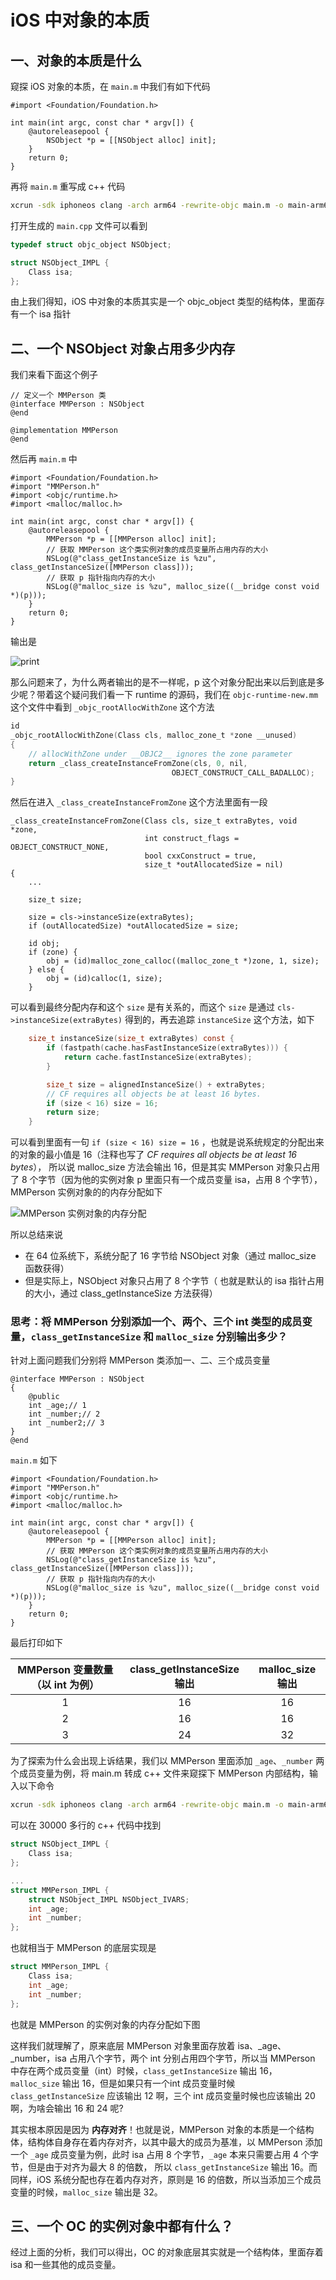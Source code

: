# iOS 中对象的本质

## 一、对象的本质是什么
窥探 iOS 对象的本质，在 `main.m` 中我们有如下代码
```objc
#import <Foundation/Foundation.h>

int main(int argc, const char * argv[]) {
    @autoreleasepool {
        NSObject *p = [[NSObject alloc] init];
    }
    return 0;
}
```
再将 `main.m` 重写成 c++ 代码
```bash
xcrun -sdk iphoneos clang -arch arm64 -rewrite-objc main.m -o main-arm64.cpp
```
打开生成的 `main.cpp` 文件可以看到
```c
typedef struct objc_object NSObject;

struct NSObject_IMPL {
	Class isa;
};
```
由上我们得知，iOS 中对象的本质其实是一个 objc_object 类型的结构体，里面存有一个 isa 指针
## 二、一个 NSObject 对象占用多少内存
我们来看下面这个例子
```objc
// 定义一个 MMPerson 类
@interface MMPerson : NSObject
@end

@implementation MMPerson
@end
```
然后再 `main.m` 中
```objc
#import <Foundation/Foundation.h>
#import "MMPerson.h"
#import <objc/runtime.h>
#import <malloc/malloc.h>

int main(int argc, const char * argv[]) {
    @autoreleasepool {
        MMPerson *p = [[MMPerson alloc] init];
        // 获取 MMPerson 这个类实例对象的成员变量所占用内存的大小
        NSLog(@"class_getInstanceSize is %zu", class_getInstanceSize([MMPerson class]));
        // 获取 p 指针指向内存的大小
        NSLog(@"malloc_size is %zu", malloc_size((__bridge const void *)(p)));
    }
    return 0;
}
```
输出是

![print](https://github.com/loveway/Knowledge/blob/master/image/runtime_1_print.png?raw=true)

那么问题来了，为什么两者输出的是不一样呢，p 这个对象分配出来以后到底是多少呢？带着这个疑问我们看一下 runtime 的源码，我们在 `objc-runtime-new.mm` 这个文件中看到 `_objc_rootAllocWithZone` 这个方法
```c
id
_objc_rootAllocWithZone(Class cls, malloc_zone_t *zone __unused)
{
    // allocWithZone under __OBJC2__ ignores the zone parameter
    return _class_createInstanceFromZone(cls, 0, nil,
                                    OBJECT_CONSTRUCT_CALL_BADALLOC);
}

```
然后在进入 `_class_createInstanceFromZone` 这个方法里面有一段
```objc
_class_createInstanceFromZone(Class cls, size_t extraBytes, void *zone,
                              int construct_flags = OBJECT_CONSTRUCT_NONE,
                              bool cxxConstruct = true,
                              size_t *outAllocatedSize = nil)
{
    ...
    
    size_t size;

    size = cls->instanceSize(extraBytes);
    if (outAllocatedSize) *outAllocatedSize = size;

    id obj;
    if (zone) {
        obj = (id)malloc_zone_calloc((malloc_zone_t *)zone, 1, size);
    } else {
        obj = (id)calloc(1, size);
    }
```
可以看到最终分配内存和这个 `size` 是有关系的，而这个 `size` 是通过 `cls->instanceSize(extraBytes)` 得到的，再去追踪 `instanceSize` 这个方法，如下
```c
    size_t instanceSize(size_t extraBytes) const {
        if (fastpath(cache.hasFastInstanceSize(extraBytes))) {
            return cache.fastInstanceSize(extraBytes);
        }

        size_t size = alignedInstanceSize() + extraBytes;
        // CF requires all objects be at least 16 bytes.
        if (size < 16) size = 16;
        return size;
    }
```
可以看到里面有一句 `if (size < 16) size = 16` ，也就是说系统规定的分配出来的对象的最小值是 16（注释也写了 *CF requires all objects be at least 16 bytes*），
所以说 malloc_size 方法会输出 16，但是其实 MMPerson 对象只占用了 8 个字节（因为他的实例对象 p 里面只有一个成员变量 isa，占用 8 个字节），MMPerson 实例对象的的内存分配如下

![MMPerson 实例对象的内存分配](https://github.com/loveway/Knowledge/blob/master/image/runtime_malloc.png?raw=true)

所以总结来说
* 在 64 位系统下，系统分配了 16 字节给 NSObject 对象（通过 malloc_size 函数获得）
* 但是实际上，NSObject 对象只占用了 8 个字节（ 也就是默认的 isa 指针占用的大小，通过 class_getInstanceSize 方法获得）

### 思考：将 MMPerson 分别添加一个、两个、三个 int 类型的成员变量，`class_getInstanceSize` 和 `malloc_size` 分别输出多少？

针对上面问题我们分别将 MMPerson 类添加一、二、三个成员变量
```objc
@interface MMPerson : NSObject
{
    @public
    int _age;// 1
    int _number;// 2
    int _number2;// 3
}
@end
```
`main.m` 如下
```objc
#import <Foundation/Foundation.h>
#import "MMPerson.h"
#import <objc/runtime.h>
#import <malloc/malloc.h>

int main(int argc, const char * argv[]) {
    @autoreleasepool {
        MMPerson *p = [[MMPerson alloc] init];
        // 获取 MMPerson 这个类实例对象的成员变量所占用内存的大小
        NSLog(@"class_getInstanceSize is %zu", class_getInstanceSize([MMPerson class]));
        // 获取 p 指针指向内存的大小
        NSLog(@"malloc_size is %zu", malloc_size((__bridge const void *)(p)));
    }
    return 0;
}
```
最后打印如下

| MMPerson 变量数量（以 int 为例） | class_getInstanceSize 输出 | malloc_size 输出 |
| :---: | :---: | :---: |
|1| 16 | 16 |
|2| 16 | 16 |
|3| 24| 32|

为了探索为什么会出现上诉结果，我们以 MMPerson 里面添加 `_age`、`_number` 两个成员变量为例，将 main.m 转成 c++ 文件来窥探下 MMPerson 内部结构，输入以下命令
```bash
xcrun -sdk iphoneos clang -arch arm64 -rewrite-objc main.m -o main-arm64.cpp
```
可以在 30000 多行的 c++ 代码中找到
```c
struct NSObject_IMPL {
	Class isa;
};

...
struct MMPerson_IMPL {
	struct NSObject_IMPL NSObject_IVARS;
	int _age;
	int _number;
};
```
也就相当于 MMPerson 的底层实现是
```C
struct MMPerson_IMPL {
	Class isa;
	int _age;
	int _number;
};
```
也就是 MMPerson 的实例对象的内存分配如下图

这样我们就理解了，原来底层 MMPerson 对象里面存放着 isa、_age、_number，isa 占用八个字节，两个 int 分别占用四个字节，所以当 MMPerson 中存在两个成员变量（int）时候，`class_getInstanceSize` 输出 16，`malloc_size` 输出 16，但是如果只有一个int 成员变量时候 `class_getInstanceSize` 应该输出 12 啊，三个 int 成员变量时候也应该输出 20 啊，为啥会输出 16 和 24 呢?

其实根本原因是因为 **内存对齐**！也就是说，MMPerson 对象的本质是一个结构体，结构体自身存在着内存对齐，以其中最大的成员为基准，以 MMPerson 添加一个 `_age` 成员变量为例，此时 isa 占用 8 个字节，`_age` 本来只需要占用 4 个字节，但是由于对齐为最大 8 的倍数， 所以 `class_getInstanceSize` 输出 16。而同样，iOS 系统分配也存在着内存对齐，原则是 16 的倍数，所以当添加三个成员变量的时候，`malloc_size` 输出是 32。

## 三、一个 OC 的实例对象中都有什么？
经过上面的分析，我们可以得出，OC 的对象底层其实就是一个结构体，里面存着 isa 和一些其他的成员变量。

